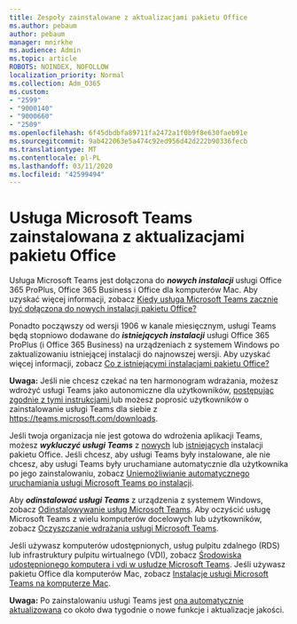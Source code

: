 ```yaml
---
title: Zespoły zainstalowane z aktualizacjami pakietu Office
ms.author: pebaum
author: pebaum
manager: mnirkhe
ms.audience: Admin
ms.topic: article
ROBOTS: NOINDEX, NOFOLLOW
localization_priority: Normal
ms.collection: Adm_O365
ms.custom:
- "2599"
- "9000140"
- "9000660"
- "2509"
ms.openlocfilehash: 6f45dbdbfa89711fa2472a1f0b9f8e630faeb91e
ms.sourcegitcommit: 9ab422063e5a474c92ed956d42d222b90336fecb
ms.translationtype: MT
ms.contentlocale: pl-PL
ms.lasthandoff: 03/11/2020
ms.locfileid: "42599494"
---
```

# <a name="microsoft-teams-installed-with-office-updates"></a>Usługa Microsoft Teams zainstalowana z aktualizacjami pakietu Office

Usługa Microsoft Teams jest dołączona do ***nowych instalacji*** usługi Office 365 ProPlus, Office 365 Business i Office dla komputerów Mac. Aby uzyskać więcej informacji, zobacz [Kiedy usługa Microsoft Teams zacznie być dołączona do nowych instalacji pakietu Office?](https://docs.microsoft.com/deployoffice/teams-install#when-will-microsoft-teams-start-being-included-with-new-installations-of-office-365-proplus)

Ponadto począwszy od wersji 1906 w kanale miesięcznym, usługi Teams będą stopniowo dodawane do ***istniejących instalacji*** usługi Office 365 ProPlus (i Office 365 Business) na urządzeniach z systemem Windows po zaktualizowaniu istniejącej instalacji do najnowszej wersji. Aby uzyskać więcej informacji, zobacz [Co z istniejącymi instalacjami pakietu Office?](https://docs.microsoft.com/deployoffice/teams-install#what-about-existing-installations-of-office-365-proplus)

**Uwaga:** Jeśli nie chcesz czekać na ten harmonogram wdrażania, możesz wdrożyć usługi Teams jako autonomiczne dla użytkowników, [postępując zgodnie z tymi instrukcjami,](https://docs.microsoft.com/MicrosoftTeams/msi-deployment)lub możesz poprosić użytkowników o zainstalowanie usługi Teams dla siebie z https://teams.microsoft.com/downloads.

Jeśli twoja organizacja nie jest gotowa do wdrożenia aplikacji Teams, możesz ***wykluczyć usługi Teams*** z [nowych](https://docs.microsoft.com/deployoffice/teams-install#how-to-exclude-microsoft-teams-from-new-installations-of-office-365-proplus) lub [istniejących](https://docs.microsoft.com/deployoffice/teams-install#use-group-policy-to-control-the-installation-of-microsoft-teams) instalacji pakietu Office. Jeśli chcesz, aby usługi Teams były instalowane, ale nie chcesz, aby usługi Teams były uruchamiane automatycznie dla użytkownika po jego zainstalowaniu, zobacz [Uniemożliwianie automatycznego uruchamiania usługi Microsoft Teams po instalacji](https://docs.microsoft.com/deployoffice/teams-install#use-group-policy-to-prevent-microsoft-teams-from-starting-automatically-after-installation).

Aby ***odinstalować usługi Teams*** z urządzenia z systemem Windows, zobacz [Odinstalowywanie usług Microsoft Teams](https://support.office.com/article/uninstall-microsoft-teams-3b159754-3c26-4952-abe7-57d27f5f4c81). Aby oczyścić usługę Microsoft Teams z wielu komputerów docelowych lub użytkowników, zobacz [Oczyszczanie wdrażania usługi Microsoft Teams](https://docs.microsoft.com/microsoftteams/scripts/powershell-script-teams-deployment-clean-up).

Jeśli używasz komputerów udostępnionych, usług pulpitu zdalnego (RDS) lub infrastruktury pulpitu wirtualnego (VDI), zobacz [Środowiska udostępnionego komputera i vdi w usłudze Microsoft Teams](https://docs.microsoft.com/deployoffice/teams-install#shared-computer-and-vdi-environments-with-microsoft-teams). Jeśli używasz pakietu Office dla komputerów Mac, zobacz [Instalacje usługi Microsoft Teams na komputerze Mac](https://docs.microsoft.com/deployoffice/teams-install#microsoft-teams-installations-on-a-mac).

**Uwaga:** Po zainstalowaniu usługi Teams jest [ona automatycznie aktualizowana](https://docs.microsoft.com/deployoffice/teams-install#feature-and-quality-updates-for-microsoft-teams) co około dwa tygodnie o nowe funkcje i aktualizacje jakości. 